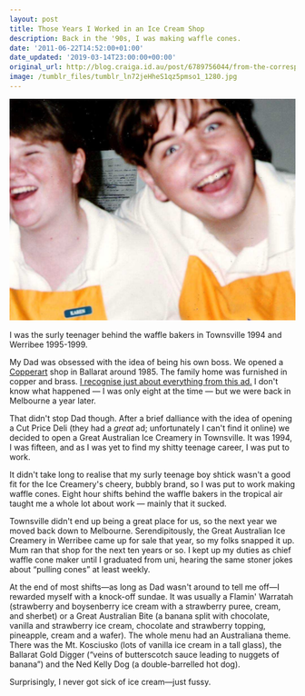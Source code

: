 ```yaml
---
layout: post
title: Those Years I Worked in an Ice Cream Shop
description: Back in the '90s, I was making waffle cones.
date: '2011-06-22T14:52:00+01:00'
date_updated: '2019-03-14T23:00:00+00:00'
original_url: http://blog.craiga.id.au/post/6789756044/from-the-correspondence-about-the-previous-post
image: /tumblr_files/tumblr_ln72jeHheS1qz5pmso1_1280.jpg
---
```

![](/tumblr_files/tumblr_ln72jeHheS1qz5pmso1_1280.jpg)  

I was the surly teenager behind the waffle bakers in Townsville 1994 and Werribee 1995-1999.

My Dad was obsessed with the idea of being his own boss. We opened a [Copperart](http://www.youtube.com/watch?v=jE0-f8CinTM) shop in Ballarat around 1985. The family home was furnished in copper and brass. [I recognise just about everything from this ad.](http://www.youtube.com/watch?v=K8Frf18IntM) I don't know what happened — I was only eight at the time — but we were back in Melbourne a year later.

That didn't stop Dad though. After a brief dalliance with the idea of opening a Cut Price Deli (they had a _great_ ad; unfortunately I can't find it online) we decided to open a Great Australian Ice Creamery in Townsville. It was 1994, I was fifteen, and as I was yet to find my shitty teenage career, I was put to work.

It didn't take long to realise that my surly teenage boy shtick wasn't a good fit for the Ice Creamery's cheery, bubbly brand, so I was put to work making waffle cones. Eight hour shifts behind the waffle bakers in the tropical air taught me a whole lot about work — mainly that it sucked.

Townsville didn't end up being a great place for us, so the next year we moved back down to Melbourne. Serendipitously, the Great Australian Ice Creamery in Werribee came up for sale that year, so my folks snapped it up. Mum ran that shop for the next ten years or so. I kept up my duties as chief waffle cone maker until I graduated from uni, hearing the same stoner jokes about “pulling cones” at least weekly.

At the end of most shifts—as long as Dad wasn't around to tell me off—I rewarded myself with a knock-off sundae. It was usually a Flamin' Warratah (strawberry and boysenberry ice cream with a strawberry puree, cream, and sherbet) or a Great Australian Bite (a banana split with chocolate, vanilla and strawberry ice cream, chocolate and strawberry topping, pineapple, cream and a wafer). The whole menu had an Australiana theme. There was the Mt. Kosciusko (lots of vanilla ice cream in a tall glass), the Ballarat Gold Digger (“veins of butterscotch sauce leading to nuggets of banana”) and the Ned Kelly Dog (a double-barrelled hot dog).

Surprisingly, I never got sick of ice cream—just fussy.
